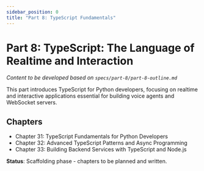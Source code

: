 ```yaml
---
sidebar_position: 0
title: "Part 8: TypeScript Fundamentals"
---
```


# Part 8: TypeScript: The Language of Realtime and Interaction

*Content to be developed based on `specs/part-8/part-8-outline.md`*

This part introduces TypeScript for Python developers, focusing on realtime and interactive applications essential for building voice agents and WebSocket servers.

## Chapters

- Chapter 31: TypeScript Fundamentals for Python Developers
- Chapter 32: Advanced TypeScript Patterns and Async Programming
- Chapter 33: Building Backend Services with TypeScript and Node.js

**Status**: Scaffolding phase - chapters to be planned and written.

